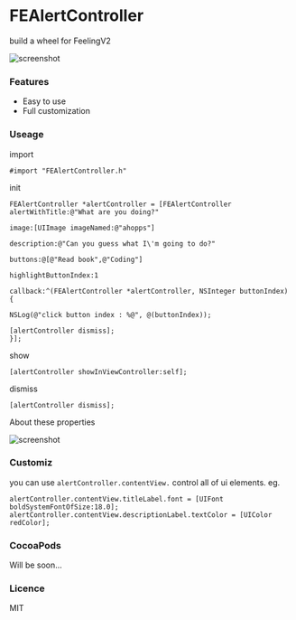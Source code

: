 # FEAlertController

build a wheel for FeelingV2

![screenshot](https://raw.github.com/Feelinging/FEAlertController/master/screenshot.png)

### Features

- Easy to use
- Full customization

### Useage

import

```
#import "FEAlertController.h"
```

init

```
FEAlertController *alertController = [FEAlertController alertWithTitle:@"What are you doing?"
                                                                 image:[UIImage imageNamed:@"ahopps"]
                                                           description:@"Can you guess what I\'m going to do?"
                                                               buttons:@[@"Read book",@"Coding"]
                                                  highlightButtonIndex:1
                                                              callback:^(FEAlertController *alertController, NSInteger buttonIndex) {
                                                                  NSLog(@"click button index : %@", @(buttonIndex));
                                                                  [alertController dismiss];
}];
```

show

```
[alertController showInViewController:self];
```

dismiss

```
[alertController dismiss];
```

About these properties

![screenshot](https://raw.github.com/Feelinging/FEAlertController/master/properties.png)

### Customiz

you can use `alertController.contentView.` control all of ui elements. eg.

```
alertController.contentView.titleLabel.font = [UIFont boldSystemFontOfSize:18.0];
alertController.contentView.descriptionLabel.textColor = [UIColor redColor];
```

### CocoaPods

Will be soon...

### Licence

MIT
